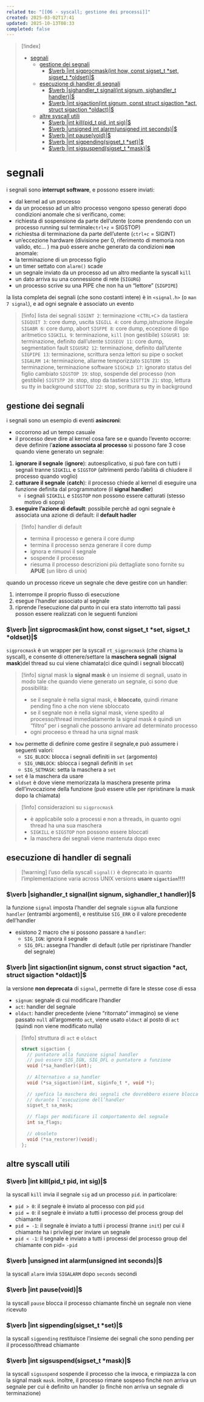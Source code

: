 ```yaml
---
related to: "[[06 - syscall; gestione dei processi]]"
created: 2025-03-02T17:41
updated: 2025-10-13T08:33
completed: false
---
```

>[!index]
>- [segnali](#segnali)
>	- [gestione dei segnali](#gestione%20dei%20segnali)
>		- [$\verb |int sigprocmask(int how, const sigset_t *set, sigset_t *oldset)|$](#$%5Cverb%20%7Cint%20sigprocmask(int%20how,%20const%20sigset_t%20*set,%20sigset_t%20*oldset)%7C$)
>	- [esecuzione di handler di segnali](#esecuzione%20di%20handler%20di%20segnali)
>		- [$\verb |sighandler_t signal(int signum, sighandler_t handler)|$](#$%5Cverb%20%7Csighandler_t%20signal(int%20signum,%20sighandler_t%20handler)%7C$)
>		- [$\verb |int sigaction(int signum, const struct sigaction *act, struct sigaction *oldact)|$](#$%5Cverb%20%7Cint%20sigaction(int%20signum,%20const%20struct%20sigaction%20*act,%20struct%20sigaction%20*oldact)%7C$)
>	- [altre syscall utili](#altre%20syscall%20utili)
>		- [$\verb |int kill(pid_t pid, int sig)|$](#$%5Cverb%20%7Cint%20kill(pid_t%20pid,%20int%20sig)%7C$)
>		- [$\verb |unsigned int alarm(unsigned int seconds)|$](#$%5Cverb%20%7Cunsigned%20int%20alarm(unsigned%20int%20seconds)%7C$)
>		- [$\verb |int pause(void)|$](#$%5Cverb%20%7Cint%20pause(void)%7C$)
>		- [$\verb |int sigpending(sigset_t *set)|$](#$%5Cverb%20%7Cint%20sigpending(sigset_t%20*set)%7C$)
>		- [$\verb |int sigsuspend(sigset_t *mask)|$](#$%5Cverb%20%7Cint%20sigsuspend(sigset_t%20*mask)%7C$)

# segnali
i segnali sono **interrupt software**, e possono essere inviati:
- dal kernel ad un processo
- da un processo ad un altro processo
vengono spesso generati dopo condizioni anomale che si verificano, come:
- richiesta di sospensione da parte dell’utente (come prendendo con un processo running sul terminale`ctrl+z` = SIGSTOP)
- richiestsa di terminazione da parte dell’utente (`ctrl+c` = SIGINT)
- un’eccezione hardware (divisione per 0, riferimento di memoria non valido, etc… )
ma può essere anche generato da condizioni **non** anomale:
- la terminazione di un processo figlio
- un timer settato con `alarm()` scade
- un segnale inviato da un processo ad un altro mediante la syscall `kill`
- un dato arriva su una connessione di rete (`SIGURG`)
- un processo scrive su una PIPE che non ha un “lettore” (`SIGPIPE`)

la lista completa dei segnali (che sono costanti intere) è in `<signal.h>` (o `man 7 signal`), e ad ogni segnale è associato un evento
>[!info] lista dei segnali
`SIGINT 2`: terminazione <`CTRL+C`> da tastiera
`SIGQUIT 3`: core dump, uscita
`SIGILL 4`: core dump,istruzione illegale
`SIGABR 6`: core dump, abort
`SIGFPE 8`: core dump, eccezione di tipo aritmetico
`SIGKILL 9`: terminazione, `kill` (non gestibile)
`SIGUSR1 10`: terminazione, definito dall’utente
`SIGSEGV 11`: core dump, segmentation fault
`SIGUSR2 12`: terminazione, definito dall’utente
`SIGPIPE 13`: terminazione, scrittura senza lettori su pipe o socket
`SIGALRM 14`: terminazione, allarme temporizzato
`SIGTERM 15`: terminazione, terminazione software
`SIGCHLD 17`: ignorato status del figlio cambiato
`SIGSTOP 19`: stop, sospende del processo (non gestibile)
`SIGTSTP 20`: stop, stop da tastiera
`SIGTTIN 21`: stop, lettura su tty in background
`SIGTTOU 22`: stop, scrittura su tty in background

## gestione dei segnali
i segnali sono un esempio di eventi **asincroni**:
- occorrono ad un tempo casuale
- il processo deve dire al kernel cosa fare se e quando l’evento occorre: deve definire l’**azione associata al processo**
si possono fare 3 cose quando viene generato un segnale:
1. **ignorare il segnale** (**ignore**): autoesplicativo, si può fare con tutti i segnali tranne `SIGKILL` e `SIGSTOP` (altrimenti perdo l’abilità di chiudere il processo quando voglio)
2. **catturare il segnale** (**catch**): il processo chiede al kernel di eseguire una funzione definita dal programmatore (il **signal handler**)
	- i segnali `SIGKILL` e `SIGSTOP` non possono essere catturati (stesso motivo di sopra)
3. **eseguire l’azione di default**: possibile perchè ad ogni segnale è associata una azione di default: il **default hadler**
>[!info] handler di default
>- termina il processo e genera il core dump
>- termina il processo senza generare il core dump
>- ignora e rimuovi il segnale
>- sospende il processo
>- riesuma il processo 
descrizioni più dettagliate sono fornite su **APUE** (un libro di unix)

quando un processo riceve un segnale che deve gestire con un handler:
1. interrompe il proprio flusso di esecuzione
2. esegue l’handler associato al segnale
3. riprende l’esecuzione dal punto in cui era stato interrotto
tali passi posson essere realizzati con le seguenti funzioni
### $\verb |int sigprocmask(int how, const sigset_t *set, sigset_t *oldset)|$
`sigprocmask` è un wrapper per la syscall `rt_sigprocmask` (che chiama la syscall), e consente di ottenere/settare la **maschera segnali** (**signal mask**)del thread su cui viene chiamata(ci dice quindi i segnali bloccati)
>[!info] signal mask
la **signal mask** è un insieme di segnali, usato in modo tale che quando viene generato un segnale, ci sono due possibilità:
>- se il segnale è nella signal mask, è **bloccato**, quindi rimane pending fino a che non viene sbloccato
>- se il segnale non è nella signal mask, viene spedito al processo/thread immediatamente
>la signal mask è quindi un “filtro” per i segnali che possono arrivare ad determinato processo
 >- ogni proceeso e thread ha una signal mask
- `how` permette di definire come gestire il segnale,e può assumere i seguenti valori:
	- `SIG_BLOCK`: blocca i segnali definiti in `set` (argomento)
	- `SIG_UNBLOCK`: sblocca i segnali definiti in `set`
	- `SIG_SETMASK`: setta la maschera a `set`
- `set` è la maschera da usare
- `oldset` è dove viene memorizzata la maschera presente prima dell’invocazione della funzione (può essere utile per ripristinare la mask dopo la chiamata)
>[!info] considerazioni su `sigprocmask`
>- è applicabile solo a processi e non a threads, in quanto ogni thread ha una sua maschera
>- `SIGKILL` e `SIGSTOP` non possono essere bloccati
>- la maschera dei segnali viene mantenuta dopo exec
## esecuzione di handler di segnali
>[!warning] l’uso della syscall `signal()` è deprecato in quanto l’implementazione varia across UNIX versions
> **usare `sigaction`!!!!**

### $\verb |sighandler_t signal(int signum, sighandler_t handler)|$
la funzione `signal` imposta l’handler del segnale `signum` alla funzione `handler` (entrambi argomenti), e restituise `SIG_ERR` o il valore precedente dell’handler
- esistono 2 macro che si possono passare a `handler`:
	- `SIG_IGN`: ignora il segnale
	- `SIG_DFL`: assegna l'handler di default (utile per ripristinare l’handler del segnale)
### $\verb |int sigaction(int signum, const struct sigaction *act, struct sigaction *oldact)|$
la versione **non deprecata** di `signal`, permette di fare le stesse cose di essa
- `signum`: segnale di cui modificare l’handler
- `act`: handler del segnale 
- `oldact`: handler precedente (viene “ritornato” immagino)
se viene passato `null` all’argomento `act`, viene usato `oldact` al posto di `act` (quindi non viene modificato nulla)
>[!info] struttura di `act` e `oldact`
>```c
>struct sigaction {
>	// puntatore alla funzione signal handler
>	// può essere SIG_IGN, SIG_DFL o puntatore a funzione
>	void (*sa_handler)(int);
>	
>	// Alternativo a sa_handler
>	void (*sa_sigaction)(int, siginfo_t *, void *);
>	
>	// spefica la maschera dei segnali che dovrebbero essere bloccati 
>	// durante l’esecuzione dell’handler
>	sigset_t sa_mask;
>	
>	// flags per modificare il comportamento del segnale
>	int sa_flags;
>	
>	// obsoleto
>	void (*sa_restorer)(void);
>};

## altre syscall utili
### $\verb |int kill(pid_t pid, int sig)|$
la syscall `kill` invia il segnale `sig` ad un processo `pid`.
in particolare:
- `pid > 0`: il segnale è inviato al processo con pid `pid`
- `pid = 0`: il segnale è inviato a tutti i processo del process group del chiamante
- `pid = -1`: il segnale è inviato a tutti i processi (tranne `init`) per cui il chiamante ha i privilegi per inviare un segnale
- `pid < -1`: il segnale è inviato a tutti i processi del processo group del chiamante con pid= `-pid`
### $\verb |unsigned int alarm(unsigned int seconds)|$
la syscall `alarm` invia `SIGALARM` dopo `seconds` secondi
### $\verb |int pause(void)|$
la syscall `pause` blocca il processo chiamante finchè un segnale non viene ricevuto
### $\verb |int sigpending(sigset_t *set)|$
la syscall `sigpending` restituisce l’insieme dei segnali che sono pending per il processo/thread chiamante 
### $\verb |int sigsuspend(sigset_t *mask)|$
la syscall `sigsuspend` sospende il processo che la invoca, e rimpiazza la con la signal mask `mask`. inoltre, il processo rimane sospeso finchè non arriva un segnale per cui è definito un handler (o finchè non arriva un segnale di terminazione)